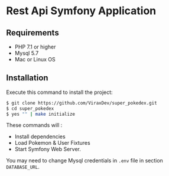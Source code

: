 # Rest Api Symfony Application

Requirements
------------

* PHP 7.1 or higher
* Mysql 5.7
* Mac or Linux OS

Installation
------------

Execute this command to install the project:

```bash
$ git clone https://github.com/ViraxDev/super_pokedex.git
$ cd super_pokedex
$ yes "" | make initialize 
```

These commands will : 
* Install dependencies
* Load Pokemon & User Fixtures
* Start Symfony Web Server.

You may need to change Mysql credentials in `.env` file in section `DATABASE_URL`.


